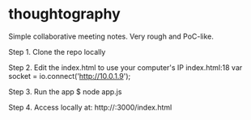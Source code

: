 thoughtography
==============
Simple collaborative meeting notes.  Very rough and PoC-like.

Step 1. Clone the repo locally

Step 2. Edit the index.html to use your computer's IP
index.html:18 var socket = io.connect('http://10.0.1.9');

Step 3. Run the app
$ node app.js 

Step 4. Access locally at:
http://<yourip>:3000/index.html
